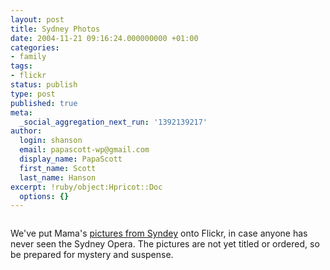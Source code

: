 ```yaml
---
layout: post
title: Sydney Photos
date: 2004-11-21 09:16:24.000000000 +01:00
categories:
- family
tags:
- flickr
status: publish
type: post
published: true
meta:
  _social_aggregation_next_run: '1392139217'
author:
  login: shanson
  email: papascott-wp@gmail.com
  display_name: PapaScott
  first_name: Scott
  last_name: Hanson
excerpt: !ruby/object:Hpricot::Doc
  options: {}
---
```

<p><a href="http://www.flickr.com/photos/papascott/sets/40822/" title="photo sharing"><img src="http://www.flickr.com/photos/1606590_275f49bc07_m.jpg" alt="" border="0" /></a></p>
<p>We've put Mama's <a href="http://www.flickr.com/photos/papascott/sets/40822/">pictures from Syndey</a> onto Flickr, in case anyone has never seen the Sydney Opera. The pictures are not yet titled or ordered, so be prepared for mystery and suspense.</p>
